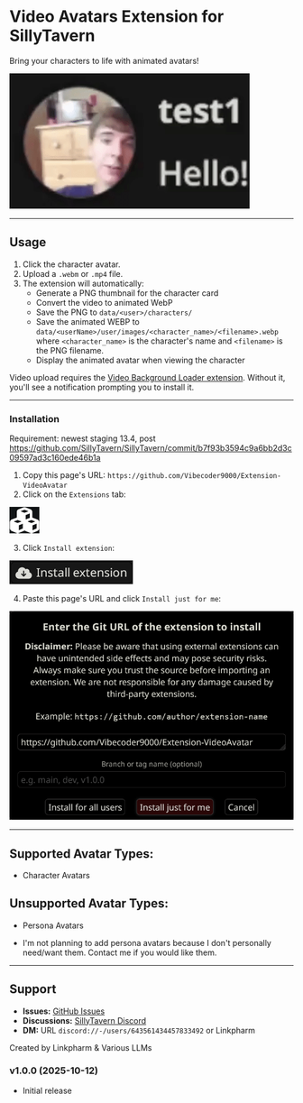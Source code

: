 # Video Avatars Extension for SillyTavern

Bring your characters to life with animated avatars!

![GIF](README/GIF.gif)

---

## Usage

1. Click the character avatar.
2. Upload a `.webm` or `.mp4` file.
3. The extension will automatically:
   - Generate a PNG thumbnail for the character card
   - Convert the video to animated WebP
   - Save the PNG to `data/<user>/characters/`
   - Save the animated WEBP to `data/<userName>/user/images/<character_name>/<filename>.webp` where `<character_name>` is the character's name and `<filename>` is the PNG filename.
   - Display the animated avatar when viewing the character

Video upload requires the [Video Background Loader extension](https://github.com/SillyTavern/Extension-VideoBackgroundLoader). Without it, you'll see a notification prompting you to install it.

---

### Installation

Requirement: newest staging 13.4, post https://github.com/SillyTavern/SillyTavern/commit/b7f93b3594c9a6bb2d3c09597ad3c160ede46b1a

1. Copy this page's URL: `https://github.com/Vibecoder9000/Extension-VideoAvatar`
2. Click on the `Extensions` tab:

![Step 2](README/Step2.png)

3. Click `Install extension`:

![Step 3](README/Step3.png)

4. Paste this page's URL and click `Install just for me`:

![Step 4](README/Step4.png)

---

## Supported Avatar Types:

 - Character Avatars

## Unsupported Avatar Types:

 - Persona Avatars

 - I'm not planning to add persona avatars because I don't personally need/want them. Contact me if you would like them.

---

## Support

- **Issues:** [GitHub Issues](https://github.com/Vibecoder9000/Extension-VideoAvatar/issues)
- **Discussions:** [SillyTavern Discord](https://discord.gg/sillytavern)
- **DM:** URL `discord://-/users/643561434457833492` or Linkpharm

Created by Linkpharm & Various LLMs

### v1.0.0 (2025-10-12)
- Initial release
